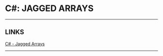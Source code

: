 # C#: JAGGED ARRAYS


--- 


## LINKS

[C# - Jagged Arrays](https://www.tutorialsteacher.com/csharp/csharp-jagged-array)


---

